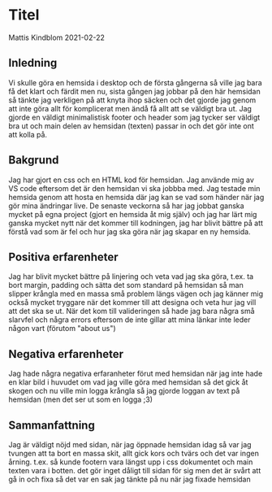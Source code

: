 
# Titel

Mattis Kindblom   2021-02-22

## Inledning

Vi skulle göra en hemsida i desktop och de första gångerna så ville jag bara få det klart och färdit men nu, sista gången jag jobbar på den här hemsidan så tänkte jag verkligen på att knyta ihop säcken och det gjorde jag genom att inte göra allt för komplicerat men ändå få allt att se väldigt bra ut. Jag gjorde en väldigt minimalistisk footer och header som jag tycker ser väldigt bra ut och main delen av hemsidan (texten) passar in och det gör inte ont att kolla på.

## Bakgrund

Jag har gjort en css och en HTML kod för hemsidan. Jag använde mig av VS code eftersom det är den hemsidan vi ska jobbba med.
Jag testade min hemsida genom att hosta en hemsida där jag kan se vad som händer när jag gör mina ändringar live. De senaste veckorna så har jag jobbat ganska mycket på egna project (gjort en hemsida åt mig själv) och jag har lärt mig ganska mycket nytt när det kommer till kodningen, jag har blivit bättre på att förstå vad som är fel och hur jag ska göra när jag skapar en ny hemsida.


## Positiva erfarenheter

Jag har blivit mycket bättre på linjering och veta vad jag ska göra, t.ex. ta bort margin, padding och sätta det som standard på hemsidan så man slipper krångla med en massa små problem längs vägen och jag känner mig också mycket tryggare när det kommer till att designa och veta hur jag vill att det ska se ut. När det kom till valideringen så hade jag bara några små slarvfel och några errors eftersom de inte gillar att mina länkar inte leder någon vart (förutom "about us")

## Negativa erfarenheter

Jag hade några negativa erfaranheter förut med hemsidan när jag inte hade en klar bild i huvudet om vad jag ville göra med hemsidan så det gick åt skogen och nu ville min logga krångla så jag gjorde loggan av text på hemsidan (men det ser ut som en logga ;3)

## Sammanfattning

Jag är väldigt nöjd med sidan, när jag öppnade hemsidan idag så var jag tvungen att ta bort en massa skit, allt gick kors och tvärs och det var ingen årning. t.ex. så kunde footern vara längst upp i css dokumentet och main texten vara i botten. det gör inget dåligt till sidan för sig men det är svårt att gå in och fixa så det var en sak jag tänkte på nu när jag fixade hemsidan
